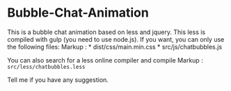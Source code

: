 # Bubble-Chat-Animation
This is a bubble chat animation based on less and jquery.
This less is compiled with gulp (you need to use node.js).
If you want, you can only use the following files:
 Markup : * dist/css/main.min.css
          * src/js/chatbubbles.js

You can also search for a less online compiler and compile 
Markup : `src/less/chatbubbles.less`

Tell me if you have any suggestion.
